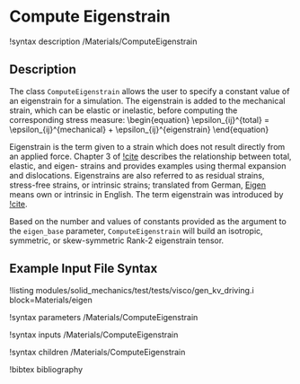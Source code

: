 # Compute Eigenstrain

!syntax description /Materials/ComputeEigenstrain

## Description

The class `ComputeEigenstrain` allows the user to specify a constant value of an eigenstrain for a simulation.
The eigenstrain is added to the mechanical strain, which can be elastic or inelastic, before computing the corresponding stress measure:
\begin{equation}
  \epsilon_{ij}^{total} = \epsilon_{ij}^{mechanical} + \epsilon_{ij}^{eigenstrain}
\end{equation}

Eigenstrain is the term given to a strain which does not result directly from an applied force.
Chapter 3 of [!cite](qu2006fundamentals) describes the relationship between total, elastic, and eigen- strains and provides examples using thermal expansion and dislocations.
Eigenstrains are also referred to as residual strains, stress-free strains, or intrinsic strains; translated from German, [Eigen](http://dict.tu-chemnitz.de/deutsch-englisch/Eigen....html) means own or intrinsic in English.
The term eigenstrain was introduced by [!cite](mura1982general).

Based on the number and values of constants provided as the argument to the `eigen_base` parameter, `ComputeEigenstrain` will build an isotropic, symmetric, or skew-symmetric Rank-2 eigenstrain tensor.

## Example Input File Syntax

!listing modules/solid_mechanics/test/tests/visco/gen_kv_driving.i block=Materials/eigen

!syntax parameters /Materials/ComputeEigenstrain

!syntax inputs /Materials/ComputeEigenstrain

!syntax children /Materials/ComputeEigenstrain

!bibtex bibliography
